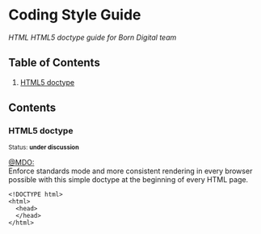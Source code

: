 # Coding Style Guide

*HTML HTML5 doctype guide for Born Digital team*

## Table of Contents

  1. [HTML5 doctype](#html5-doctype)
  
## Contents

### HTML5 doctype

<sup>Status: **under discussion** </sup>

<a href="http://codeguide.co/#html-doctype">@MDO:</a> <br>
Enforce standards mode and more consistent rendering in every browser possible with this simple doctype at the beginning of every HTML page.

```
<!DOCTYPE html>
<html>
  <head>
  </head>
</html>
```
